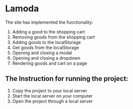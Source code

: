 # Lamoda
The site has implemented the functionality:
1) Adding a good to the shopping cart
2) Removing goods from the shopping cart
3) Adding goods to the localStorage
4) Get goods from the localStorage
5) Opening and closing a modal
6) Opening and closing a dropdown
7) Rendering goods and cart on a page

## The Instruction for running the project:
1) Сopy the project to your local server
2) Start the local server on your computer
3) Open the project through a local server
